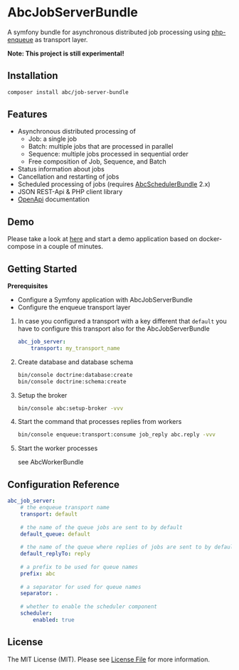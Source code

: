 # AbcJobServerBundle

A symfony bundle for asynchronous distributed job processing using [php-enqueue](https://github.com/php-enqueue/enqueue-dev) as transport layer.

**Note: This project is still experimental!**

## Installation

```bash
composer install abc/job-server-bundle
```

## Features

* Asynchronous distributed processing of 
    * Job: a single job
    * Batch: multiple jobs that are processed in parallel
    * Sequence: multiple jobs processed in sequential order
    * Free composition of Job, Sequence, and Batch
* Status information about jobs
* Cancellation and restarting of jobs
* Scheduled processing of jobs (requires [AbcSchedulerBundle](https://github.com/aboutcoders/scheduler-bundle/blob/master/AbcSchedulerBundle.php) 2.x) 
* JSON REST-Api & PHP client library
* [OpenApi](https://www.openapis.org/) documentation

## Demo

Please take a look at [here](https://gitlab.com/hasc/job-docker-compose) and start a demo application based on docker-compose in a couple of minutes.

## Getting Started

**Prerequisites**
* Configure a Symfony application with AbcJobServerBundle
* Configure the enqueue transport layer

1. In case you configured a transport with a key different that `default` you have to configure this transport also for the AbcJobServerBundle

	```yaml
	abc_job_server:
	    transport: my_transport_name
	```

2. Create database and database schema

	```bash
	bin/console doctrine:database:create
	bin/console doctrine:schema:create
	```

3. Setup the broker

	```bash
	bin/console abc:setup-broker -vvv
	```

4. Start the command that processes replies from workers

	```bash
	bin/console enqueue:transport:consume job_reply abc.reply -vvv
	```

5. Start the worker processes

	see AbcWorkerBundle

## Configuration Reference

```yaml
abc_job_server:
    # the enqueue transport name
    transport: default
    
    # the name of the queue jobs are sent to by default
    default_queue: default
    
    # the name of the queue where replies of jobs are sent to by default
    default_replyTo: reply
    
    # a prefix to be used for queue names
    prefix: abc
    
    # a separator for used for queue names
    separator: .
    
    # whether to enable the scheduler component
    scheduler:
        enabled: true
```

## License

The MIT License (MIT). Please see [License File](./LICENSE) for more information.
